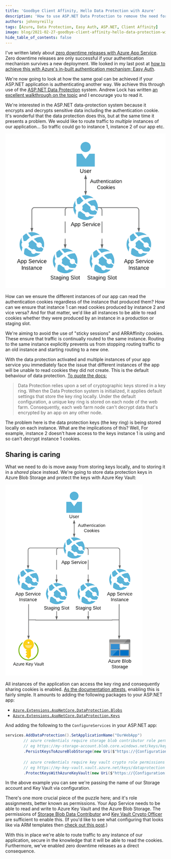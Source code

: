 ```yaml
---
title: 'Goodbye Client Affinity, Hello Data Protection with Azure'
description: 'How to use ASP.NET Data Protection to remove the need for sticky sessions with Client Affinity'
authors: johnnyreilly
tags: [Azure, Data Protection, Easy Auth, ASP.NET, Client Affinity]
image: blog/2021-02-27-goodbye-client-affinity-hello-data-protection-with-azure/traffic-to-app-service.png
hide_table_of_contents: false
---
```


I've written lately about [zero downtime releases with Azure App Service](./2021-02-11-azure-app-service-health-checks-and-zero-downtime-deployments.md). Zero downtime releases are only successful if your authentication mechanism survives a new deployment. We looked in my last post at [how to achieve this with Azure's in-built authentication mechanism; Easy Auth](./2021-02-16-easy-auth-tokens-survive-releases-on-linux-azure-app-service.md).

We're now going to look at how the same goal can be achieved if your ASP.NET application is authenticating another way. We achieve this through use of the [ASP.NET Data Protection](https://docs.microsoft.com/en-us/aspnet/core/security/data-protection/configuration/overview) system. Andrew Lock has written [an excellent walkthrough on the topic](https://andrewlock.net/an-introduction-to-the-data-protection-system-in-asp-net-core/) and I encourage you to read it.

We're interested in the ASP.NET data-protection system because it encrypts and decrypts sensitive data including the authentication cookie. It's wonderful that the data protection does this, but at the same time it presents a problem. We would like to route traffic to _multiple_ instances of our application… So traffic could go to instance 1, instance 2 of our app etc.

![traffic to app service](../static/blog/2021-02-27-goodbye-client-affinity-hello-data-protection-with-azure/traffic-to-app-service.png)

How can we ensure the different instances of our app can read the authentication cookies regardless of the instance that produced them? How can we ensure that instance 1 can read cookies produced by instance 2 and vice versa? And for that matter, we'd like all instances to be able to read cookies whether they were produced by an instance in a production or staging slot.

We're aiming to avoid the use of "sticky sessions" and ARRAffinity cookies. These ensure that traffic is continually routed to the same instance. Routing to the same instance explicitly prevents us from stopping routing traffic to an old instance and starting routing to a new one.

With the data protection activated and multiple instances of your app service you immediately face the issue that different instances of the app will be unable to read cookies they did not create. This is the default behaviour of data protection. [To quote the docs:](https://docs.microsoft.com/en-us/aspnet/core/host-and-deploy/web-farm?view=aspnetcore-5.0#data-protection)

> Data Protection relies upon a set of cryptographic keys stored in a key ring. When the Data Protection system is initialized, it applies default settings that store the key ring locally. Under the default configuration, a unique key ring is stored on each node of the web farm. Consequently, each web farm node can't decrypt data that's encrypted by an app on any other node.

The problem here is the data protection keys (the key ring) is being stored locally on each instance. What are the implications of this? Well, For example, instance 2 doesn't have access to the keys instance 1 is using and so can't decrypt instance 1 cookies.

## Sharing is caring

What we need to do is move away from storing keys locally, and to storing it in a _shared_ place instead. We're going to store data protection keys in Azure Blob Storage and protect the keys with Azure Key Vault:

![persist keys to azure blob](../static/blog/2021-02-27-goodbye-client-affinity-hello-data-protection-with-azure/data-protection-zero-downtime.png)

All instances of the application can access the key ring and consequently sharing cookies is enabled. [As the documentation attests](https://docs.microsoft.com/en-us/aspnet/core/security/data-protection/configuration/overview?view=aspnetcore-5.0#protectkeyswithazurekeyvault), enabling this is fairly simple. It amounts to adding the following packages to your ASP.NET app:

- [`Azure.Extensions.AspNetCore.DataProtection.Blobs`](https://www.nuget.org/packages/Azure.Extensions.AspNetCore.DataProtection.Blobs)
- [`Azure.Extensions.AspNetCore.DataProtection.Keys`](https://www.nuget.org/packages/Azure.Extensions.AspNetCore.DataProtection.Keys)

And adding the following to the `ConfigureServices` in your ASP.NET app:

```cs
services.AddDataProtection().SetApplicationName("OurWebApp")
        // azure credentials require storage blob contributor role permissions
        // eg https://my-storage-account.blob.core.windows.net/keys/key
        .PersistKeysToAzureBlobStorage(new Uri($"https://{Configuration["StorageAccountName"]}.blob.core.windows.net/keys/key"), new DefaultAzureCredential())

        // azure credentials require key vault crypto role permissions
        // eg https://my-key-vault.vault.azure.net/keys/dataprotection
        .ProtectKeysWithAzureKeyVault(new Uri($"https://{Configuration["KeyVaultName"]}.vault.azure.net/keys/dataprotection"), new DefaultAzureCredential());
```

In the above example you can see we're passing the name of our Storage account and Key Vault via configuration.

There's one more crucial piece of the puzzle here; and it's role assignments, better known as permissions. Your App Service needs to be able to read and write to Azure Key Vault and the Azure Blob Storage. The permissions of [Storage Blob Data Contributor](https://docs.microsoft.com/en-us/azure/role-based-access-control/built-in-roles#storage-blob-data-contributor) and [Key Vault Crypto Officer](https://docs.microsoft.com/en-us/azure/role-based-access-control/built-in-roles#key-vault-crypto-officer-preview) are sufficient to enable this. (If you'd like to see what configuring that looks like via ARM templates then [check out this post](./2021-02-08-arm-templates-security-role-assignments.md).)

With this in place we're able to route traffic to any instance of our application, secure in the knowledge that it will be able to read the cookies. Furthermore, we've enabled zero downtime releases as a direct consequence.
